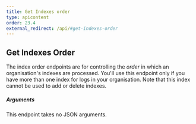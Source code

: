 ```yaml
---
title: Get Indexes order
type: apicontent
order: 23.4
external_redirect: /api/#get-indexes-order
---
```


## Get Indexes Order

The index order endpoints are for controlling the _order_ in which an organisation's indexes are processed. You'll use this endpoint only if you have more than one index for logs in your organisation. Note that this index cannot be used to add or delete indexes.

##### Arguments

This endpoint takes no JSON arguments.

